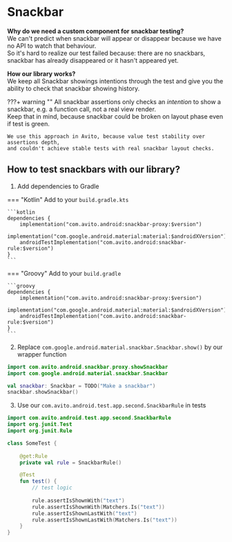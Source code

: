 # Snackbar

**Why do we need a custom component for snackbar testing?** \
We can't predict when snackbar will appear or disappear because we have no API to watch that behaviour. \
So it's hard to realize our test failed because: there are no snackbars, snackbar has already disappeared or it hasn't
appeared yet.

**How our library works?** \
We keep all Snackbar showings intentions through the test and give you the ability to check that snackbar showing history.

???+ warning ""
    All snackbar assertions only checks an *intention* to show a snackbar, e.g. a function call, not a real view render.<br/>
    Keep that in mind, because snackbar could be broken on layout phase even if test is green.<br/>

    We use this approach in Avito, because value test stability over assertions depth,
    and couldn't achieve stable tests with real snackbar layout checks.

## How to test snackbars with our library?

1. Add dependencies to Gradle

=== "Kotlin"
    Add to your `build.gradle.kts`

    ```kotlin
    dependencies {
        implementation("com.avito.android:snackbar-proxy:$version")
        implementation("com.google.android.material:material:$androidXVersion")
        androidTestImplementation("com.avito.android:snackbar-rule:$version")  
    }
    ```

=== "Groovy"
    Add to your `build.gradle`

    ```groovy
    dependencies {
        implementation("com.avito.android:snackbar-proxy:$version")
        implementation("com.google.android.material:material:$androidXVersion")
        androidTestImplementation("com.avito.android:snackbar-rule:$version")  
    }
    ```

2. Replace `com.google.android.material.snackbar.Snackbar.show()` by our wrapper function

```kotlin
import com.avito.android.snackbar.proxy.showSnackbar
import com.google.android.material.snackbar.Snackbar

val snackbar: Snackbar = TODO("Make a snackbar")
snackbar.showSnackbar()
```

3. Use our `com.avito.android.test.app.second.SnackbarRule` in tests

```kotlin
import com.avito.android.test.app.second.SnackbarRule
import org.junit.Test
import org.junit.Rule

class SomeTest {
    
    @get:Rule
    private val rule = SnackbarRule() 

    @Test  
    fun test() {
        // test logic
  
        rule.assertIsShownWith("text")
        rule.assertIsShownWith(Matchers.Is("text"))
        rule.assertIsShownLastWith("text")
        rule.assertIsShownLastWith(Matchers.Is("text"))
    } 
}
```
